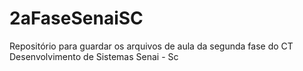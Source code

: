 # 2aFaseSenaiSC
Repositório para guardar os arquivos de aula da segunda fase do CT Desenvolvimento de Sistemas Senai - Sc
